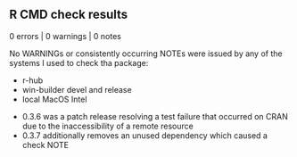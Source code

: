 ## R CMD check results

0 errors | 0 warnings | 0 notes

No WARNINGs or consistently occurring NOTEs were issued by any of the systems I used to check tha package:
- r-hub
- win-builder devel and release
- local MacOS Intel

* 0.3.6 was a patch release resolving a test failure that occurred on CRAN due to the inaccessibility of a remote resource
* 0.3.7 additionally removes an unused dependency which caused a check NOTE
